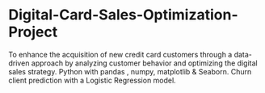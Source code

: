 # Digital-Card-Sales-Optimization-Project

To enhance the acquisition of new credit card customers through a data-driven approach by analyzing customer behavior and optimizing the digital sales strategy.
Python with pandas , numpy, matplotlib & Seaborn.
Churn client prediction with a Logistic Regression model.
